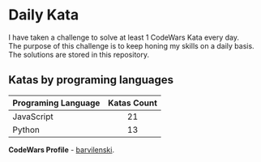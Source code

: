 # Daily Kata

I have taken a challenge to solve at least 1 CodeWars Kata every day.  
The purpose of this challenge is to keep honing my skills on a daily basis.  
The solutions are stored in this repository.

## Katas by programing languages

| Programing Language | Katas Count |
| ------------------- | :---------: |
| JavaScript          |          21 |
| Python              |          13 |


**CodeWars Profile** - [barvilenski](https://www.codewars.com/users/vbarv24).
